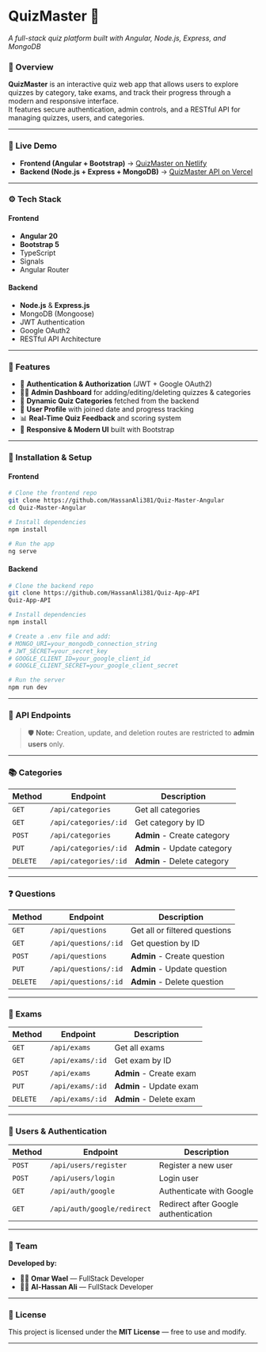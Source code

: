# QuizMaster 🧠  
_A full-stack quiz platform built with Angular, Node.js, Express, and MongoDB_

### 🎯 Overview
**QuizMaster** is an interactive quiz web app that allows users to explore quizzes by category, take exams, and track their progress through a modern and responsive interface.  
It features secure authentication, admin controls, and a RESTful API for managing quizzes, users, and categories.

---

### 🚀 Live Demo
- **Frontend (Angular + Bootstrap)** → [QuizMaster on Netlify](https://quiz-master-angular.netlify.app/home)  
- **Backend (Node.js + Express + MongoDB)** → [QuizMaster API on Vercel](https://quiz-app-api-lac.vercel.app/)

---

### ⚙️ Tech Stack

#### Frontend
- **Angular 20**
- **Bootstrap 5**
- TypeScript
- Signals
- Angular Router

#### Backend
- **Node.js** & **Express.js**
- MongoDB (Mongoose)
- JWT Authentication
- Google OAuth2
- RESTful API Architecture

---

### 🌟 Features
- 🔐 **Authentication & Authorization** (JWT + Google OAuth2)  
- 👨‍💻 **Admin Dashboard** for adding/editing/deleting quizzes & categories  
- 🧩 **Dynamic Quiz Categories** fetched from the backend  
- 🧾 **User Profile** with joined date and progress tracking  
- 📊 **Real-Time Quiz Feedback** and scoring system  
- 💎 **Responsive & Modern UI** built with Bootstrap  

---

### 🧰 Installation & Setup

#### Frontend
```bash
# Clone the frontend repo
git clone https://github.com/HassanAli381/Quiz-Master-Angular
cd Quiz-Master-Angular

# Install dependencies
npm install

# Run the app
ng serve
```

#### Backend
```bash
# Clone the backend repo
git clone https://github.com/HassanAli381/Quiz-App-API
Quiz-App-API

# Install dependencies
npm install

# Create a .env file and add:
# MONGO_URI=your_mongodb_connection_string
# JWT_SECRET=your_secret_key
# GOOGLE_CLIENT_ID=your_google_client_id
# GOOGLE_CLIENT_SECRET=your_google_client_secret

# Run the server
npm run dev
```

---

### 🧱 API Endpoints

> 🛡️ **Note:** Creation, update, and deletion routes are restricted to **admin users** only.

---

### 📚 Categories
| Method | Endpoint | Description |
|--------|-----------|-------------|
| `GET` | `/api/categories` | Get all categories |
| `GET` | `/api/categories/:id` | Get category by ID |
| `POST` | `/api/categories` | **Admin** - Create category |
| `PUT` | `/api/categories/:id` | **Admin** - Update category |
| `DELETE` | `/api/categories/:id` | **Admin** - Delete category |

---

### ❓ Questions
| Method | Endpoint | Description |
|--------|-----------|-------------|
| `GET` | `/api/questions` | Get all or filtered questions |
| `GET` | `/api/questions/:id` | Get question by ID |
| `POST` | `/api/questions` | **Admin** - Create question |
| `PUT` | `/api/questions/:id` | **Admin** - Update question |
| `DELETE` | `/api/questions/:id` | **Admin** - Delete question |

---

### 🧾 Exams
| Method | Endpoint | Description |
|--------|-----------|-------------|
| `GET` | `/api/exams` | Get all exams |
| `GET` | `/api/exams/:id` | Get exam by ID |
| `POST` | `/api/exams` | **Admin** - Create exam |
| `PUT` | `/api/exams/:id` | **Admin** - Update exam |
| `DELETE` | `/api/exams/:id` | **Admin** - Delete exam |

---

### 👥 Users & Authentication
| Method | Endpoint | Description |
|--------|-----------|-------------|
| `POST` | `/api/users/register` | Register a new user |
| `POST` | `/api/users/login` | Login user |
| `GET` | `/api/auth/google` | Authenticate with Google |
| `GET` | `/api/auth/google/redirect` | Redirect after Google authentication |

---

### 👥 Team
**Developed by:**  
- 🧑‍💻 **Omar Wael** — FullStack Developer  
- 👩‍💻 **Al-Hassan Ali** — FullStack Developer
  
---

### 📜 License
This project is licensed under the **MIT License** — free to use and modify.

---

